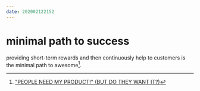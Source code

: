 ```yaml
---
date: 202002122152
---
```

# minimal path to success

providing short-term rewards and then continuously help to customers is the minimal path to awesome[^1].

[^1]: ["PEOPLE NEED MY PRODUCT!" (BUT DO THEY WANT IT?)](x-devonthink-item://BD7C1307-4E37-4CDA-A8E9-4EFEE79F95D9)

